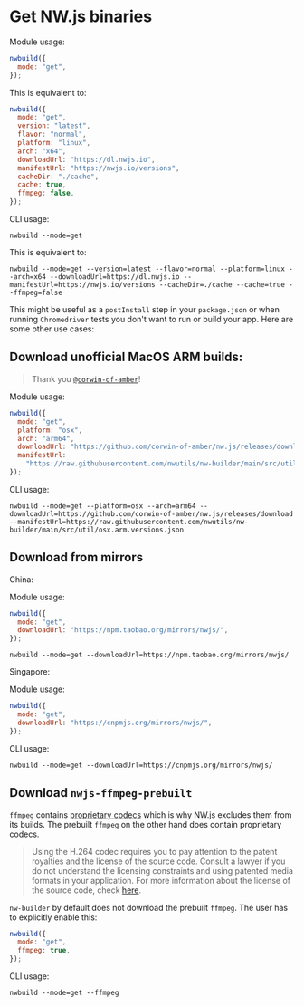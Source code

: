 # Get NW.js binaries

Module usage:

```javascript
nwbuild({
  mode: "get",
});
```

This is equivalent to:

```javascript
nwbuild({
  mode: "get",
  version: "latest",
  flavor: "normal",
  platform: "linux",
  arch: "x64",
  downloadUrl: "https://dl.nwjs.io",
  manifestUrl: "https://nwjs.io/versions",
  cacheDir: "./cache",
  cache: true,
  ffmpeg: false,
});
```

CLI usage:

```shell
nwbuild --mode=get
```

This is equivalent to:

```shell
nwbuild --mode=get --version=latest --flavor=normal --platform=linux --arch=x64 --downloadUrl=https://dl.nwjs.io --manifestUrl=https://nwjs.io/versions --cacheDir=./cache --cache=true --ffmpeg=false
```

This might be useful as a `postInstall` step in your `package.json` or when running `Chromedriver` tests you don't want to run or build your app. Here are some other use cases:

## Download unofficial MacOS ARM builds:

> Thank you [`@corwin-of-amber`](https://github.com/corwin-of-amber/)!

Module usage:

```javascript
nwbuild({
  mode: "get",
  platform: "osx",
  arch: "arm64",
  downloadUrl: "https://github.com/corwin-of-amber/nw.js/releases/download",
  manifestUrl:
    "https://raw.githubusercontent.com/nwutils/nw-builder/main/src/util/osx.arm.versions.json",
});
```

CLI usage:

```shell
nwbuild --mode=get --platform=osx --arch=arm64 --downloadUrl=https://github.com/corwin-of-amber/nw.js/releases/download --manifestUrl=https://raw.githubusercontent.com/nwutils/nw-builder/main/src/util/osx.arm.versions.json
```

## Download from mirrors

China:

Module usage:

```javascript
nwbuild({
  mode: "get",
  downloadUrl: "https://npm.taobao.org/mirrors/nwjs/",
});
```

```shell
nwbuild --mode=get --downloadUrl=https://npm.taobao.org/mirrors/nwjs/
```

Singapore:

Module usage:

```javascript
nwbuild({
  mode: "get",
  downloadUrl: "https://cnpmjs.org/mirrors/nwjs/",
});
```

CLI usage:

```shell
nwbuild --mode=get --downloadUrl=https://cnpmjs.org/mirrors/nwjs/
```

## Download `nwjs-ffmpeg-prebuilt`

`ffmpeg` contains [proprietary codecs](https://nwjs.readthedocs.io/en/latest/For%20Developers/Enable%20Proprietary%20Codecs/#get-ffmpeg-binaries-from-the-community) which is why NW.js excludes them from its builds. The prebuilt `ffmpeg` on the other hand does contain proprietary codecs.

> Using the H.264 codec requires you to pay attention to the patent royalties and the license of the source code. Consult a lawyer if you do not understand the licensing constraints and using patented media formats in your application. For more information about the license of the source code, check [here](https://chromium.googlesource.com/chromium/third_party/ffmpeg.git/+/master/CREDITS.chromium).

`nw-builder` by default does not download the prebuilt `ffmpeg`. The user has to explicitly enable this:

```javascript
nwbuild({
  mode: "get",
  ffmpeg: true,
});
```

CLI usage:

```shell
nwbuild --mode=get --ffmpeg
```
